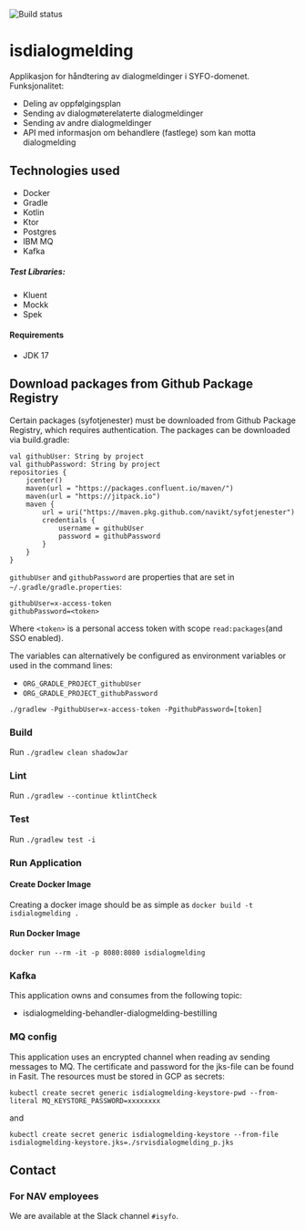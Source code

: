 ![Build status](https://github.com/navikt/isdialogmelding/workflows/main/badge.svg?branch=master)

# isdialogmelding

Applikasjon for håndtering av dialogmeldinger i SYFO-domenet. Funksjonalitet:

* Deling av oppfølgingsplan 
* Sending av dialogmøterelaterte dialogmeldinger
* Sending av andre dialogmeldinger
* API med informasjon om behandlere (fastlege) som kan motta dialogmelding

## Technologies used

* Docker
* Gradle
* Kotlin
* Ktor
* Postgres
* IBM MQ
* Kafka

##### Test Libraries:

* Kluent
* Mockk
* Spek

#### Requirements

* JDK 17

## Download packages from Github Package Registry

Certain packages (syfotjenester) must be downloaded from Github Package Registry, which requires authentication. The
packages can be downloaded via build.gradle:

```
val githubUser: String by project
val githubPassword: String by project
repositories {
    jcenter()
    maven(url = "https://packages.confluent.io/maven/")
    maven(url = "https://jitpack.io")
    maven {
        url = uri("https://maven.pkg.github.com/navikt/syfotjenester")
        credentials {
            username = githubUser
            password = githubPassword
        }
    }
}
```

`githubUser` and `githubPassword` are properties that are set in `~/.gradle/gradle.properties`:

```
githubUser=x-access-token
githubPassword=<token>
```

Where `<token>` is a personal access token with scope `read:packages`(and SSO enabled).

The variables can alternatively be configured as environment variables or used in the command lines:

* `ORG_GRADLE_PROJECT_githubUser`
* `ORG_GRADLE_PROJECT_githubPassword`

```
./gradlew -PgithubUser=x-access-token -PgithubPassword=[token]
```

### Build

Run `./gradlew clean shadowJar`

### Lint

Run `./gradlew --continue ktlintCheck`

### Test

Run `./gradlew test -i`

### Run Application

#### Create Docker Image

Creating a docker image should be as simple as `docker build -t isdialogmelding .`

#### Run Docker Image

`docker run --rm -it -p 8080:8080 isdialogmelding`

### Kafka

This application owns and consumes from the following topic:

* isdialogmelding-behandler-dialogmelding-bestilling

### MQ config

This application uses an encrypted channel when reading av sending messages to MQ. The certificate and password for 
the jks-file can be found in Fasit. The resources must be stored in GCP as secrets:

`kubectl create secret generic isdialogmelding-keystore-pwd --from-literal MQ_KEYSTORE_PASSWORD=xxxxxxxx`

and

`kubectl create secret generic isdialogmelding-keystore --from-file isdialogmelding-keystore.jks=./srvisdialogmelding_p.jks`

## Contact

### For NAV employees

We are available at the Slack channel `#isyfo`.
